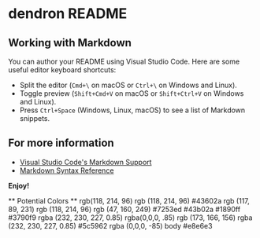 # dendron README

## Working with Markdown

You can author your README using Visual Studio Code. Here are some useful editor keyboard shortcuts:

* Split the editor (`Cmd+\` on macOS or `Ctrl+\` on Windows and Linux).
* Toggle preview (`Shift+Cmd+V` on macOS or `Shift+Ctrl+V` on Windows and Linux).
* Press `Ctrl+Space` (Windows, Linux, macOS) to see a list of Markdown snippets.

## For more information

* [Visual Studio Code's Markdown Support](http://code.visualstudio.com/docs/languages/markdown)
* [Markdown Syntax Reference](https://help.github.com/articles/markdown-basics/)

**Enjoy!**

** Potential Colors **
rgb(118, 214, 96)
rgb (118, 214, 96)
#43602a
rgb (117, 89, 231)
rgb (118, 214, 96)
rgb (47, 160, 249)
#7253ed
#43b02a
#1890ff
#3790f9
rgba (232, 230, 227, 0.85)
rgba(0,0,0, .85)
rgb (173, 166, 156)
rgba (232, 230, 227, 0.85) 
#5c5962
rgba (0,0,0, -85) body
#e8e6е3
